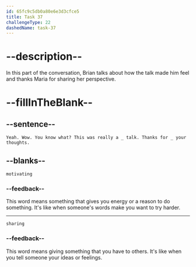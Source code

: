 ```yaml
---
id: 65fc9c5db0a80e6e3d3cfce5
title: Task 37
challengeType: 22
dashedName: task-37
---
```


<!--
AUDIO REFERENCE:
Brian: Yeah. Wow. You know what? This was really a motivating talk. Thanks for sharing your thoughts.
-->

# --description--

In this part of the conversation, Brian talks about how the talk made him feel and thanks Maria for sharing her perspective.

# --fillInTheBlank--

## --sentence--

`Yeah. Wow. You know what? This was really a _ talk. Thanks for _ your thoughts.`

## --blanks--

`motivating`

### --feedback--

This word means something that gives you energy or a reason to do something. It's like when someone's words make you want to try harder.

---

`sharing`

### --feedback--

This word means giving something that you have to others. It's like when you tell someone your ideas or feelings.

